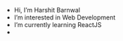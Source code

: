 -  Hi, I’m Harshit Barnwal
-  I’m interested in Web Development
-  I’m currently learning ReactJS
- 
